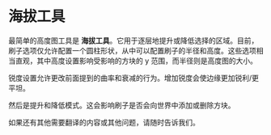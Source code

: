 # 海拔工具

最简单的高度图工具是 **海拔工具**。它用于逐层地提升或降低选择的区域。目前，刷子选项仅允许配置一个圆柱形状，从中可以配置刷子的半径和高度。这些选项相当直观，其中高度设置影响受影响的方块的 y 范围，而半径则是高度图的大小。

锐度设置允许更改前面提到的曲率和衰减的行为。增加锐度会使边缘更加锐利/更平坦。

然后是提升和降低模式。这会影响刷子是否会向世界中添加或删除方块。

如果还有其他需要翻译的内容或其他问题，请随时告诉我们。